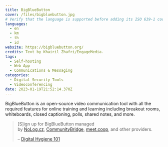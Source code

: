 ```yaml
---
title: BigBlueButton
cover: /files/bigbluebutton.jpg
# Verify that the language is supported before adding its ISO 639-1 code here. without the country code, i.e. ms instead of ms_MY.
languages:
  - en
  - km
  - th
  - id
website: https://bigbluebutton.org/
credits: Text by Khairil Zhafri/EngageMedia.
tags:
  - Self-hosting
  - Web App
  - Communications & Messaging
categories:
  - Digital Security Tools
  - Videoconferencing
date: 2023-01-19T21:52:14.370Z
---
```

BigBlueButton is an open-source video communication tool with all the required features for online training and learning including breakout rooms, whiteboards, closed captioning, polls, shared notes, and more.

> \[S]ign up for BigBlueButton managed by [NoLog.cz](https://call.nolog.cz/), [CommunityBridge](https://communitybridge.com/), [meet.coop](https://www.meet.coop/), and other providers.
>
> – [Digital Hygiene 101](https://engagemedia.org/2022/digital-hygiene-safety-security/)
